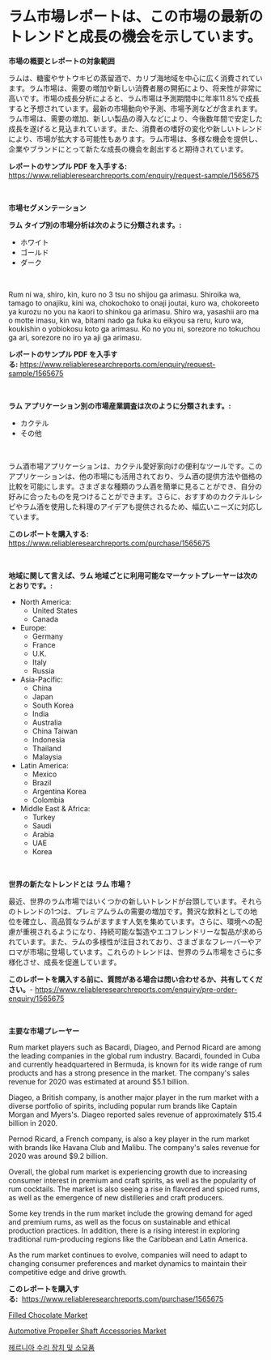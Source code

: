 <p><h1>ラム市場レポートは、この市場の最新のトレンドと成長の機会を示しています。</h1></p><p><strong>市場の概要とレポートの対象範囲</strong></p>
<p><p>ラムは、糖蜜やサトウキビの蒸留酒で、カリブ海地域を中心に広く消費されています。ラム市場は、需要の増加や新しい消費者層の開拓により、将来性が非常に高いです。市場の成長分析によると、ラム市場は予測期間中に年率11.8%で成長すると予想されています。最新の市場動向や予測、市場予測などが含まれます。ラム市場は、需要の増加、新しい製品の導入などにより、今後数年間で安定した成長を遂げると見込まれています。また、消費者の嗜好の変化や新しいトレンドにより、市場が拡大する可能性もあります。ラム市場は、多様な機会を提供し、企業やブランドにとって新たな成長の機会を創出すると期待されています。</p></p>
<p><strong>レポートのサンプル PDF を入手する:</strong> <a href="https://www.reliableresearchreports.com/enquiry/request-sample/1565675">https://www.reliableresearchreports.com/enquiry/request-sample/1565675</a></p>
<p>&nbsp;</p>
<p><strong>市場セグメンテーション</strong></p>
<p><strong>ラム タイプ別の市場分析は次のように分類されます。:</strong></p>
<p><ul><li>ホワイト</li><li>ゴールド</li><li>ダーク</li></ul></p>
<p>&nbsp;</p>
<p><p>Rum ni wa, shiro, kin, kuro no 3 tsu no shijou ga arimasu. Shiroika wa, tamago to onajiku, kini wa, chokochoko to onaji joutai, kuro wa, chokoreeto ya kurozu no you na kaori to shinkou ga arimasu. Shiro wa, yasashii aro ma o motte imasu, kin wa, bitami nado ga fuka ku eikyou sa reru, kuro wa, koukishin o yobiokosu koto ga arimasu. Ko no you ni, sorezore no tokuchou ga ari, sorezore no iro ya aji ga arimasu.</p></p>
<p><strong>レポートのサンプル PDF を入手する:</strong>&nbsp;<a href="https://www.reliableresearchreports.com/enquiry/request-sample/1565675">https://www.reliableresearchreports.com/enquiry/request-sample/1565675</a></p>
<p>&nbsp;</p>
<p><strong> ラム アプリケーション別の市場産業調査は次のように分類されます。:</strong></p>
<p><ul><li>カクテル</li><li>その他</li></ul></p>
<p>&nbsp;</p>
<p><p>ラム酒市場アプリケーションは、カクテル愛好家向けの便利なツールです。このアプリケーションは、他の市場にも活用されており、ラム酒の提供方法や価格の比較を可能にします。さまざまな種類のラム酒を簡単に見ることができ、自分の好みに合ったものを見つけることができます。さらに、おすすめのカクテルレシピやラム酒を使用した料理のアイデアも提供されるため、幅広いニーズに対応しています。</p></p>
<p><strong>このレポートを購入する:</strong>&nbsp; <a href="https://www.reliableresearchreports.com/purchase/1565675">https://www.reliableresearchreports.com/purchase/1565675</a></p>
<p>&nbsp;</p>
<p><strong>地域に関して言えば、ラム 地域ごとに利用可能なマーケットプレーヤーは次のとおりです。:</strong></p>
<p><ul>
    <li>
        North America:
        <ul>
            <li>United States</li>
            <li>Canada</li>
        </ul>
    </li>
    <li>
        Europe:
        <ul>
            <li>Germany</li>
            <li>France</li>
            <li>U.K.</li>
            <li>Italy</li>
            <li>Russia</li>
        </ul>
    </li>
    <li>
        Asia-Pacific:
        <ul>
            <li>China</li>
            <li>Japan</li>
            <li>South Korea</li>
            <li>India</li>
            <li>Australia</li>
            <li>China Taiwan</li>
            <li>Indonesia</li>
            <li>Thailand</li>
            <li>Malaysia</li>
        </ul>
    </li>
    <li>
        Latin America:
        <ul>
            <li>Mexico</li>
            <li>Brazil</li>
            <li>Argentina Korea</li>
            <li>Colombia</li>
        </ul>
    </li>
    <li>
        Middle East & Africa:
        <ul>
            <li>Turkey</li>
            <li>Saudi</li>
            <li>Arabia</li>
            <li>UAE</li>
            <li>Korea</li>
        </ul>
    </li>
    </ul></p>
<p>&nbsp;</p>
<p><strong>世界の新たなトレンドとは ラム 市場？</strong></p>
<p><p>最近、世界のラム市場ではいくつかの新しいトレンドが台頭しています。それらのトレンドの1つは、プレミアムラムの需要の増加です。贅沢な飲料としての地位を確立し、高品質なラムがますます人気を集めています。さらに、環境への配慮が重視されるようになり、持続可能な製造やエコフレンドリーな製品が求められています。また、ラムの多様性が注目されており、さまざまなフレーバーやアロマが市場に登場しています。これらのトレンドは、世界のラム市場をさらに多様化させ、成長を促進しています。</p></p>
<p><strong>このレポートを購入する前に、質問がある場合は問い合わせるか、共有してください。</strong>- <a href="https://www.reliableresearchreports.com/enquiry/pre-order-enquiry/1565675">https://www.reliableresearchreports.com/enquiry/pre-order-enquiry/1565675</a></p>
<p>&nbsp;</p>
<p><strong>主要な市場プレーヤー</strong></p>
<p><p>Rum market players such as Bacardi, Diageo, and Pernod Ricard are among the leading companies in the global rum industry. Bacardi, founded in Cuba and currently headquartered in Bermuda, is known for its wide range of rum products and has a strong presence in the market. The company's sales revenue for 2020 was estimated at around $5.1 billion.</p><p>Diageo, a British company, is another major player in the rum market with a diverse portfolio of spirits, including popular rum brands like Captain Morgan and Myers's. Diageo reported sales revenue of approximately $15.4 billion in 2020.</p><p>Pernod Ricard, a French company, is also a key player in the rum market with brands like Havana Club and Malibu. The company's sales revenue for 2020 was around $9.2 billion.</p><p>Overall, the global rum market is experiencing growth due to increasing consumer interest in premium and craft spirits, as well as the popularity of rum cocktails. The market is also seeing a rise in flavored and spiced rums, as well as the emergence of new distilleries and craft producers.</p><p>Some key trends in the rum market include the growing demand for aged and premium rums, as well as the focus on sustainable and ethical production practices. In addition, there is a rising interest in exploring traditional rum-producing regions like the Caribbean and Latin America.</p><p>As the rum market continues to evolve, companies will need to adapt to changing consumer preferences and market dynamics to maintain their competitive edge and drive growth.</p></p>
<p><strong>このレポートを購入する:</strong>&nbsp;&nbsp;<a href="https://www.reliableresearchreports.com/purchase/1565675">https://www.reliableresearchreports.com/purchase/1565675</a></p>
<p><p><a href="https://github.com/Airanohannonzb68e5pb53oc1/Market-Research-Report-List-1/blob/main/filled-chocolate-market.md">Filled Chocolate Market</a></p><p><a href="https://sore-arch-6db.notion.site/Automotive-Propeller-Shaft-Accessories-Market-Offers-Provide-Insightful-Data-for-the-Time-Period-fro-9e3a3112f3284028857289e30efa58b2">Automotive Propeller Shaft Accessories Market</a></p><p><a href="https://github.com/JeromeRtyau89966/Market-Research-Report-List-1/blob/main/97831815178.md">헤르니아 수리 장치 및 소모품</a></p></p>